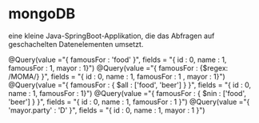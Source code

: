 # mongoDB
eine kleine Java-SpringBoot-Applikation, die das Abfragen auf
geschachelten Datenelementen umsetzt.

@Query(value ="{ famousFor : 'food' }", fields = "{ id : 0, name : 1, famousFor : 1, mayor : 1}")
@Query(value ="{ famousFor : {$regex: /MOMA/} }", fields = "{ id : 0, name : 1, famousFor : 1 , mayor : 1}")
@Query(value ="{ famousFor : { $all : ['food', 'beer'] } }", fields = "{ id : 0, name : 1, famousFor : 1}")
@Query(value ="{ famousFor : { $nin : ['food', 'beer'] } }", fields = "{ id : 0, name : 1, famousFor : 1 }")
@Query(value ="{ 'mayor.party' : 'D' }", fields = "{ id : 0, name : 1, mayor : 1 }")
    
